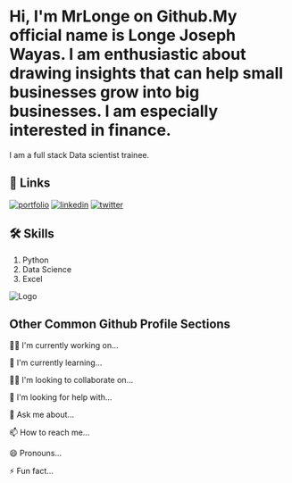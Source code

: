 
# Hi, I'm MrLonge on Github.My official name is Longe Joseph Wayas. I am enthusiastic about drawing insights that can help small businesses grow into big businesses. I am especially interested in finance.

I am a full stack Data scientist trainee.



## 🔗 Links
[![portfolio](https://img.shields.io/badge/my_portfolio-000?style=for-the-badge&logo=ko-fi&logoColor=white)](https://katherineoelsner.com/)
[![linkedin](https://img.shields.io/badge/linkedin-0A66C2?style=for-the-badge&logo=linkedin&logoColor=white)](www.linkedin.com/in/longe-joseph-wayas-3b454912a)
[![twitter](https://img.shields.io/badge/twitter-1DA1F2?style=for-the-badge&logo=twitter&logoColor=white)](https://twitter.com/)


## 🛠 Skills
1. Python
2. Data Science
3. Excel

![Logo](https://github-readme-stats.vercel.app/api?username=BeamzDIPboy&&show_icons=true&title_color=ffffff&icon_color=bb2acf&text_color=daf7dc&bg_color=151515)


## Other Common Github Profile Sections
👩‍💻 I'm currently working on...

🧠 I'm currently learning...

👯‍♀️ I'm looking to collaborate on...

🤔 I'm looking for help with...

💬 Ask me about...

📫 How to reach me...

😄 Pronouns...

⚡️ Fun fact...

